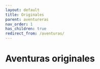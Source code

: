 ```yaml
---
layout: default
title: Originales
parent: aventureras
nav_order: 1
has_children: true
redirect_from: /aventuras/
---
```


# Aventuras originales
